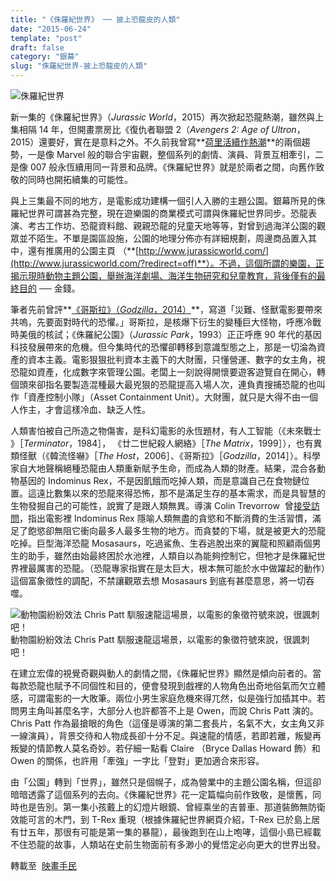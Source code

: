 ```yaml
---
title: "《侏羅紀世界》 ── 披上恐龍皮的人類"
date: "2015-06-24"
template: "post"
draft: false
category: "銀幕"
slug: "侏羅紀世界-披上恐龍皮的人類"
---
```


![侏羅紀世界](media/jurassic_world___fan_art_poster_by_addictomovie-d8a1hpf.jpg)

新一集的《侏羅紀世界》（_Jurassic World_，2015）再次掀起恐龍熱潮，雖然與上集相隔 14 年，但開畫票房比《復仇者聯盟 2（_Avengers 2: Age of Ultron_，2015）還要好，實在是意料之外。不久前我曾寫**[荷里活續作熱潮](http://www.punchmagazine.hk/2014/sequels-of-hollywood/)**的兩個趨勢，一是像 Marvel 般的聯合宇宙觀，整個系列的劇情、演員、背景互相牽引，二是像 007 般永恆續用同一背景和品牌。《侏羅紀世界》就是於兩者之間，向舊作致敬的同時也開拓續集的可能性。

與上三集最不同的地方，是電影成功建構一個引人入勝的主題公園。銀幕所見的侏羅紀世界可謂甚為完整，現在遊樂園的商業模式可謂與侏羅紀世界同步。恐龍表演、考古工作坊、恐龍資料館、親親恐龍的兒童天地等等，對曾到過海洋公園的觀眾並不陌生。不單是園區設施，公園的地理分佈亦有詳細規劃，周邊商品置入其中，還有推廣用的公園主頁 （**[http://www.jurassicworld.com/](http://www.jurassicworld.com/?redirect=off)**）。不過，這個所謂的樂園，正揭示現時動物主題公園，舉辦海洋劇場、海洋生物研究和兒童教育，背後僅有的最終目的 ── 金錢。

筆者先前曾評**[《哥斯拉》（_Godzilla_，2014）](http://www.punchmagazine.hk/2015/humanity-in-monsters/)**，寫道「災難、怪獸電影要帶來共嗚，先要面對時代的恐懼。」哥斯拉，是核爆下衍生的變種巨大怪物，呼應冷戰時美俄的核試；《侏羅紀公園》（_Jurassic Park_，1993）正正呼應 90 年代的基因科技發展帶來的危機。但今集時代的恐懼卻轉移到意識型態之上，那是一切淪為資產的資本主義。電影狠狠批判資本主義下的大財團，只懂營運、數字的女主角，視恐龍如資產，化成數字來管理公園。老闆上一刻說得開懷要遊客遊覽自在開心，轉個頭來卻指名要製造混種最大最兇狠的恐龍提高入場人次，連負責搜捕恐龍的也叫作「資產控制小隊」（Asset Containment Unit）。大財團，就只是大得不由一個人作主，才會這樣冷血、缺乏人性。

人類害怕被自己所造之物傷害，是科幻電影的永恆題材，有人工智能（《未來戰士 》［_Terminator_，1984］， 《廿二世紀殺人網絡》［_The Matrix_，1999］），也有異類怪獸（《韓流怪嚇》［_The Host_，2006］、《哥斯拉》［_Godzilla_，2014］）。科學家自大地聲稱絕種恐龍由人類重新賦予生命，而成為人類的財產。結果，混合各動物基因的 Indominus Rex，不是因飢餓而吃掉人類，而是意識自己在食物鏈位置。這遠比數集以來的恐龍來得恐怖，那不是滿足生存的基本需求，而是具智慧的生物發掘自己的可能性，說實了是跟人類無異。導演 Colin Trevorrow  曾[接受訪問](http://bit.ly/1IYG2LR)，指出電影裡 Indominus Rex 隱喻人類無盡的貪慾和不斷消費的生活習慣，滿足了飽慾卻無阻它衝向最多人最多生物的地方。而貪婪的下場，就是被更大的恐龍吃掉。巨型海洋恐龍 Mosasaurs，吃過鯊魚、生吞逃脫出來的翼龍和照顧兩個男生的助手，雖然由始最終困於水池裡，人類自以為能夠控制它，但牠才是侏羅紀世界裡最厲害的恐龍。（恐龍專家指實在是太巨大，根本無可能於水中做躍起的動作）這個富象徵性的調配，不禁讓觀眾去想 Mosasaurs 到底有甚麼意思，將一切吞噬。

![動物園紛紛效法 Chris Patt 馴服速龍這場景，以電影的象徵符號來說，很諷刺吧！](images/z.jpg)
動物園紛紛效法 Chris Patt 馴服速龍這場景，以電影的象徵符號來說，很諷刺吧！

在建立宏偉的視覺奇觀與動人的劇情之間，《侏羅紀世界》顯然是傾向前者的。當每款恐龍也賦予不同個性和目的，便會發現到戲裡的人物角色出奇地俗氣而欠立體感，可謂電影的一大敗筆。兩位小男生家庭危機來得兀然，似是強行加插其中。若問男主角叫甚麼名字，大部分人也許都答不上是 Owen，而說 Chris Patt 演的。Chris Patt 作為最搶眼的角色（這僅是導演的第二套長片，名氣不大，女主角又非一線演員），背景交待和人物成長卻十分不足。與速龍的情感，若即若離，叛變再叛變的情節教人莫名奇妙。若仔細一點看 Claire （Bryce Dallas Howard 飾）和 Owen 的關係，也許用「牽強」一字比「登對」更加適合來形容。

由「公園」轉到「世界」，雖然只是個幌子，成為營業中的主題公園名稱，但這卻暗暗透露了這個系列的去向。《侏羅紀世界》花一定篇幅向前作致敬，是懷舊，同時也是告別。第一集小孩戴上的幻燈片眼鏡、曾經乘坐的吉普車、那道裝飾無防衛效能可言的木門，到 T-Rex 重現（根據侏羅紀世界網頁介紹，T-Rex 已於島上居有廿五年，那很有可能是第一集的暴龍），最後跑到在山上咆哮，這個小島已經載不住恐龍的故事，人類站在史前生物面前有多渺小的覺悟定必向更大的世界出發。

轉載至  [映畫手民](http://www.cinezen.hk/?p=3909)
